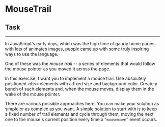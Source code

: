 # MouseTrail

## Task

---

In JavaScript's early days, which was the high time of gaudy home pages with lots of animates images, people came up with some truly inspiring ways to use the language.

One of these was the _mouse trail_ -- a series of elements that would follow the mouse pointer as you moved it across the page.

In this exercise, I want you to implement a mouse trail. Use absolutely positioned `<div>` elements with a fixed size and background color. Create a bunch of such elements and, when the mouse moves, display them in the wake of the mouse pointer.

There are various possible approaches here. You can make your solution as simple or as complex as you want. A simple solution to start with is to keep a fixed number of trail elements and cycle through them, moving the next one to the mouse's current position every time a "`mousemove`" event occurs.

